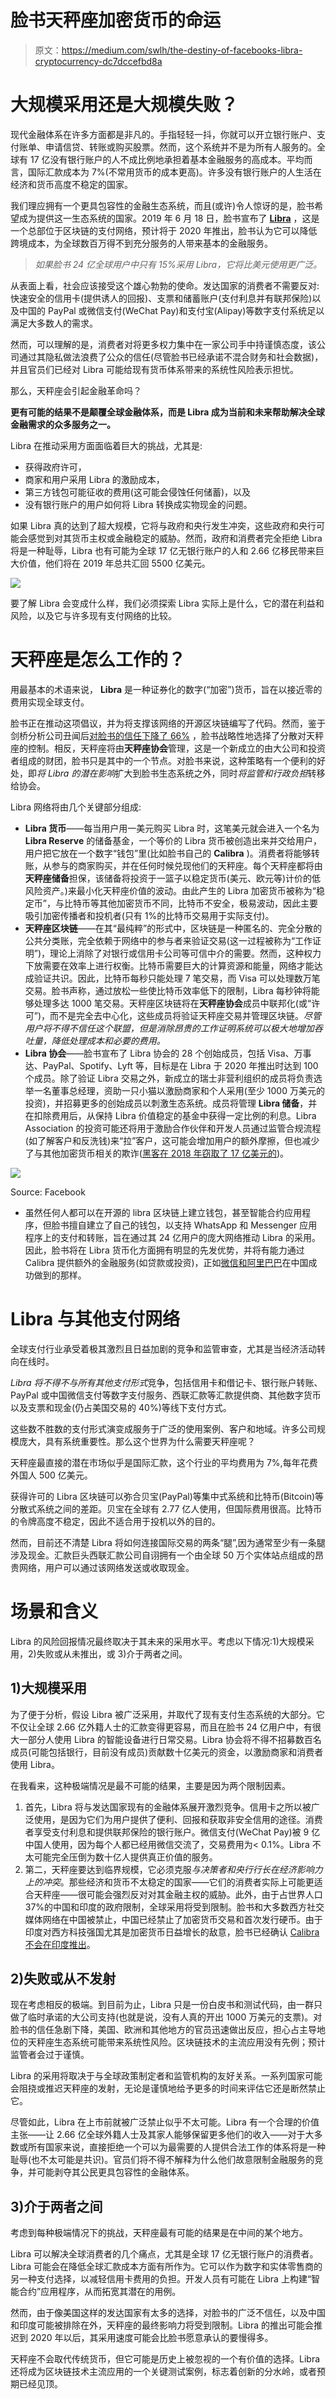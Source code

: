 # 脸书天秤座加密货币的命运

> 原文：<https://medium.com/swlh/the-destiny-of-facebooks-libra-cryptocurrency-dc7dccefbd8a>

# 大规模采用还是大规模失败？

现代金融体系在许多方面都是非凡的。手指轻轻一抖，你就可以开立银行账户、支付账单、申请信贷、转账或购买股票。然而，这个系统并不是为所有人服务的。全球有 17 亿没有银行账户的人不成比例地承担着基本金融服务的高成本。平均而言，国际汇款成本为 7%(不常用货币的成本更高)。许多没有银行账户的人生活在经济和货币高度不稳定的国家。

我们理应拥有一个更具包容性的金融生态系统，而且(或许)令人惊讶的是，脸书希望成为提供这一生态系统的国家。2019 年 6 月 18 日，脸书宣布了 [**Libra**](https://libra.org/en-US/white-paper/) ，这是一个总部位于区块链的支付网络，预计将于 2020 年推出，脸书认为它可以降低跨境成本，为全球数百万得不到充分服务的人带来基本的金融服务。

> *如果脸书 24 亿全球用户中只有 15%采用 Libra，它将比美元使用更广泛。*

从表面上看，社会应该接受这个雄心勃勃的使命。发达国家的消费者不需要反对:快速安全的信用卡(提供诱人的回报)、支票和储蓄账户(支付利息并有联邦保险)以及中国的 PayPal 或微信支付(WeChat Pay)和支付宝(Alipay)等数字支付系统足以满足大多数人的需求。

然而，可以理解的是，消费者对将更多权力集中在一家公司手中持谨慎态度，该公司通过其隐私做法浪费了公众的信任(尽管脸书已经承诺不混合财务和社会数据)，并且官员们已经对 Libra 可能给现有货币体系带来的系统性风险表示担忧。

那么，天秤座会引起金融革命吗？

**更有可能的结果不是颠覆全球金融体系，而是 Libra 成为当前和未来帮助解决全球金融需求的众多服务之一。**

Libra 在推动采用方面面临着巨大的挑战，尤其是:

*   获得政府许可，
*   商家和用户采用 Libra 的激励成本，
*   第三方钱包可能征收的费用(这可能会侵蚀任何储蓄)，以及
*   没有银行账户的用户如何将 Libra 转换成实物现金的问题。

如果 Libra 真的达到了超大规模，它将与政府和央行发生冲突，这些政府和央行可能会感觉到对其货币主权或金融稳定的威胁。然而，政府和消费者完全拒绝 Libra 将是一种耻辱，Libra 也有可能为全球 17 亿无银行账户的人和 2.66 亿移民带来巨大价值，他们将在 2019 年总共汇回 5500 亿美元。

![](img/f627769c7a4c7504cca1a4be258cfa0f.png)

要了解 Libra 会变成什么样，我们必须探索 Libra 实际上是什么，它的潜在利益和风险，以及它与许多现有支付网络的比较。

# 天秤座是怎么工作的？

用最基本的术语来说， **Libra** 是一种证券化的数字(“加密”)货币，旨在以接近零的费用实现全球支付。

脸书正在推动这项倡议，并为将支撑该网络的开源区块链编写了代码。然而，鉴于剑桥分析公司丑闻后[对脸书的信任下降了 66%](https://www.nbcnews.com/business/consumer/trust-facebook-has-dropped-51-percent-cambridge-analytica-scandal-n867011) ，脸书战略性地选择了分散对天秤座的控制。相反，天秤座将由**天秤座协会**管理，这是一个新成立的由大公司和投资者组成的财团，脸书只是其中的一个节点。对脸书来说，这种策略有一个便利的好处，即*将 Libra 的潜在影响*扩大到脸书生态系统之外，同时*将监管和行政负担*转移给协会。

Libra 网络将由几个关键部分组成:

*   **Libra 货币**——每当用户用一美元购买 Libra 时，这笔美元就会进入一个名为 **Libra Reserve** 的储备基金，一个等价的 Libra 货币被创造出来并交给用户，用户把它放在一个数字“钱包”里(比如脸书自己的 **Calibra** )。消费者将能够转账，从参与的商家购买，并在任何时候兑现他们的天秤座。每个天秤座都将由**天秤座储备**担保，该储备将投资于一篮子以稳定货币(美元、欧元等)计价的低风险资产。)来最小化天秤座价值的波动。由此产生的 Libra 加密货币被称为“稳定币”，与比特币等其他加密货币不同，比特币不安全，极易波动，因此主要吸引加密传播者和投机者(只有 1%的比特币交易用于实际支付)。
*   **天秤座区块链**——在其“最纯粹”的形式中，区块链是一种匿名的、完全分散的公共分类账，完全依赖于网络中的参与者来验证交易(这一过程被称为“工作证明”)，理论上消除了对银行或信用卡公司等可信中介的需要。然而，这种权力下放需要在效率上进行权衡。比特币需要巨大的计算资源和能量，网络才能达成验证共识。因此，比特币每秒只能处理 7 笔交易，而 Visa 可以处理数万笔交易。脸书声称，通过放松一些使比特币效率低下的限制，Libra 每秒钟将能够处理多达 1000 笔交易。天秤座区块链将在**天秤座协会**成员中联邦化(或“许可”)，而不是完全去中心化，这些成员将验证天秤座交易并管理区块链。*尽管用户将不得不信任这个联盟，但是消除昂贵的工作证明系统可以极大地增加吞吐量，降低处理成本和必要的费用。*
*   **Libra 协会**——脸书宣布了 Libra 协会的 28 个创始成员，包括 Visa、万事达、PayPal、Spotify、Lyft 等，目标是在 Libra 于 2020 年推出时达到 100 个成员。除了验证 Libra 交易之外，新成立的瑞士非营利组织的成员将负责选举一名董事总经理，资助一只小猫以激励商家和个人采用(至少 1000 万美元的投资)，并招募更多的创始成员以刺激生态系统。成员将管理 **Libra 储备**，并在扣除费用后，从保持 Libra 价值稳定的基金中获得一定比例的利息。Libra Association 的投资可能还将用于激励合作伙伴和开发人员通过监管合规流程(如了解客户和反洗钱)来“拉”客户，这可能会增加用户的额外摩擦，但也减少了与其他加密货币相关的欺诈([黑客在 2018 年窃取了 17 亿美元的](https://www.cnbc.com/2019/01/29/crime-still-plague-cryptocurrencies-as-1point7-billion-was-stolen-last-year-.html))。

![](img/3383b29b04f4986147e6bc4aa215a518.png)

Source: Facebook

*   虽然任何人都可以在开源的 libra 区块链上建立钱包，甚至智能合约应用程序，但脸书擅自建立了自己的钱包，以支持 WhatsApp 和 Messenger 应用程序上的支付和转账，旨在通过其 24 亿用户的庞大网络推动 Libra 的采用。因此，脸书将在 Libra 货币化方面拥有明显的先发优势，并将有能力通过 Calibra 提供额外的金融服务(如贷款或投资)，正如[微信和阿里巴巴](https://www.nytimes.com/2017/07/16/business/china-cash-smartphone-payments.html)在中国成功做到的那样。

# Libra 与其他支付网络

全球支付行业承受着极其激烈且日益加剧的竞争和监管审查，尤其是当经济活动转向在线时。

*Libra 将不得不与所有其他支付形式*竞争，包括信用卡和借记卡、银行账户转账、PayPal 或中国微信支付等数字支付服务、西联汇款等汇款提供商、其他数字货币以及支票和现金(仍占美国交易的 40%)等线下支付方式。

这些数不胜数的支付形式演变成服务于广泛的使用案例、客户和地域。许多公司规模庞大，具有系统重要性。那么这个世界为什么需要天秤座呢？

天秤座最直接的潜在市场似乎是国际汇款，这个行业的平均费用为 7%,每年花费外国人 500 亿美元。

获得许可的 Libra 区块链可以弥合贝宝(PayPal)等集中式系统和比特币(Bitcoin)等分散式系统之间的差距。贝宝在全球有 2.77 亿人使用，但国际费用很高。比特币的令牌高度不稳定，因此不适合用于投机以外的目的。

然而，目前还不清楚 Libra 将如何连接国际交易的两条“腿”,因为通常至少有一条腿涉及现金。汇款巨头西联汇款公司自诩拥有一个由全球 50 万个实体站点组成的昂贵网络，用户可以通过该网络发送或收取现金。

# 场景和含义

Libra 的风险回报情况最终取决于其未来的采用水平。考虑以下情况:1)大规模采用，2)失败或从未推出，或 3)介于两者之间。

## 1)大规模采用

为了便于分析，假设 Libra 被广泛采用，并取代了现有支付生态系统的大部分。它不仅让全球 2.66 亿外籍人士的汇款变得更容易，而且在脸书 24 亿用户中，有很大一部分人使用 Libra 的智能设备进行日常交易。Libra 协会将不得不招募数百名成员(可能包括银行，目前没有成员)贡献数十亿美元的资金，以激励商家和消费者使用 Libra。

在我看来，这种极端情况是最不可能的结果，主要是因为两个限制因素。

1.  首先，Libra 将与发达国家现有的金融体系展开激烈竞争。信用卡之所以被广泛使用，是因为它们为用户提供了便利、回报和获取非安全信用的途径。消费者享受支付利息和提供联邦保险的银行账户。微信支付(WeChat Pay)被 9 亿中国人使用，因为每个人都已经用微信交流了，交易费用为< 0.1%。Libra 不太可能完全压倒为数十亿人提供真正价值的服务。
2.  第二，天秤座要达到临界规模，它必须克服*与决策者和央行行长在经济影响力上的冲突*。那些经济和货币不太稳定的国家——它们的消费者实际上可能更适合天秤座——很可能会强烈反对对其金融主权的威胁。此外，由于占世界人口 37%的中国和印度的政府限制，全球采用将受到限制。脸书和大多数西方社交媒体网络在中国被禁止，中国已经禁止了加密货币交易和首次发行硬币。由于印度对西方科技强国尤其是加密货币日益增长的敌意，脸书已经确认 [Calibra 不会在印度推出](https://techcrunch.com/2019/06/19/calibra-india-launch-whatsapp-pay/)。

## 2)失败或从不发射

现在考虑相反的极端。到目前为止，Libra 只是一份白皮书和测试代码，由一群只做了临时承诺的大公司支持(也就是说，没有人真的开出 1000 万美元的支票)。对脸书的信任急剧下降，美国、欧洲和其他地方的官员迅速做出反应，担心占主导地位的天秤座生态系统可能带来系统性风险。区块链技术的主流应用没有先例；预计监管者会过于谨慎。

Libra 的采用将取决于与全球政策制定者和监管机构的友好关系。一系列国家可能会阻挠或推迟天秤座的发射，无论是谨慎地给予更多的时间来评估它还是断然禁止它。

尽管如此，Libra 在上市前就被广泛禁止似乎不太可能。Libra 有一个合理的价值主张——让 2.66 亿全球外籍人士及其家人能够保留更多他们的收入——对于大多数或所有国家来说，直接拒绝一个可以为最需要的人提供合法工作的体系将是一种耻辱(也不太可能是共识)。官员们将不得不解释为什么他们故意限制金融服务的竞争，并可能剥夺其公民更具包容性的金融体系。

## 3)介于两者之间

考虑到每种极端情况下的挑战，天秤座最有可能的结果是在中间的某个地方。

Libra 可以解决全球消费者的几个痛点，尤其是全球 17 亿无银行账户的消费者。Libra 可能会在降低全球汇款成本方面有所作为。它可以作为数字和实体零售商的另一种支付选择，以减轻信用卡费用的负担。开发人员有可能在 Libra 上构建“智能合约”应用程序，从而拓宽其潜在的用例。

然而，由于像美国这样的发达国家有太多的选择，对脸书的广泛不信任，以及中国和印度可能被排除在外，天秤座的最终影响力将受到限制。Libra 的推出可能会推迟到 2020 年以后，其采用速度可能会比脸书愿意承认的要慢得多。

天秤座不会取代传统货币，但它可能是历史上被忽视的一个有价值的选择。Libra 还将成为区块链技术主流应用的一个关键测试案例，标志着创新的分水岭，或者预期已经见顶。
